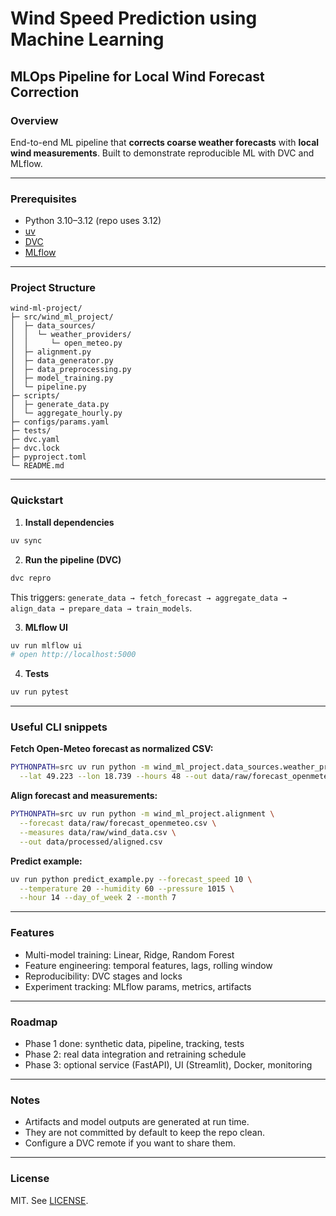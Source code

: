 # Wind Speed Prediction using Machine Learning

## MLOps Pipeline for Local Wind Forecast Correction

### Overview

End-to-end ML pipeline that **corrects coarse weather forecasts** with **local wind measurements**. Built to demonstrate reproducible ML with DVC and MLflow.

---

### Prerequisites

* Python 3.10–3.12 (repo uses 3.12)
* [uv](https://github.com/astral-sh/uv)
* [DVC](https://dvc.org/doc/install)
* [MLflow](https://mlflow.org/docs/latest/index.html)

---

### Project Structure

```
wind-ml-project/
├─ src/wind_ml_project/
│  ├─ data_sources/
│  │  └─ weather_providers/
│  │     └─ open_meteo.py
│  ├─ alignment.py
│  ├─ data_generator.py
│  ├─ data_preprocessing.py
│  ├─ model_training.py
│  └─ pipeline.py
├─ scripts/
│  ├─ generate_data.py
│  └─ aggregate_hourly.py
├─ configs/params.yaml
├─ tests/
├─ dvc.yaml
├─ dvc.lock
├─ pyproject.toml
└─ README.md
```

---

### Quickstart

1. **Install dependencies**

```bash
uv sync
```

2. **Run the pipeline (DVC)**

```bash
dvc repro
```

This triggers: `generate_data → fetch_forecast → aggregate_data → align_data → prepare_data → train_models`.

3. **MLflow UI**

```bash
uv run mlflow ui
# open http://localhost:5000
```

4. **Tests**

```bash
uv run pytest
```

---

### Useful CLI snippets

**Fetch Open-Meteo forecast as normalized CSV:**

```bash
PYTHONPATH=src uv run python -m wind_ml_project.data_sources.weather_providers.open_meteo \
  --lat 49.223 --lon 18.739 --hours 48 --out data/raw/forecast_openmeteo.csv
```

**Align forecast and measurements:**

```bash
PYTHONPATH=src uv run python -m wind_ml_project.alignment \
  --forecast data/raw/forecast_openmeteo.csv \
  --measures data/raw/wind_data.csv \
  --out data/processed/aligned.csv
```

**Predict example:**

```bash
uv run python predict_example.py --forecast_speed 10 \
  --temperature 20 --humidity 60 --pressure 1015 \
  --hour 14 --day_of_week 2 --month 7
```

---

### Features

* Multi-model training: Linear, Ridge, Random Forest
* Feature engineering: temporal features, lags, rolling window
* Reproducibility: DVC stages and locks
* Experiment tracking: MLflow params, metrics, artifacts

---

### Roadmap

* Phase 1 done: synthetic data, pipeline, tracking, tests
* Phase 2: real data integration and retraining schedule
* Phase 3: optional service (FastAPI), UI (Streamlit), Docker, monitoring

---

### Notes

* Artifacts and model outputs are generated at run time.
* They are not committed by default to keep the repo clean.
* Configure a DVC remote if you want to share them.

---

### License

MIT. See [LICENSE](LICENSE).
